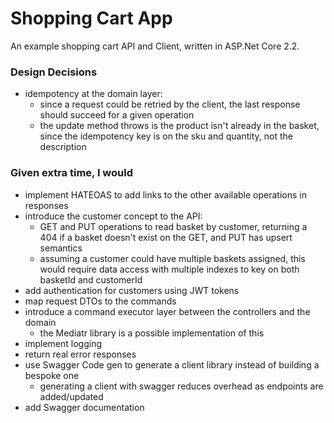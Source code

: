 # Shopping Cart App

An example shopping cart API and Client, written in ASP.Net Core 2.2.

### Design Decisions
- idempotency at the domain layer: 
  - since a request could be retried by the client, the last response should succeed for a given operation
  - the update method throws is the product isn't already in the basket, since the idempotency key is on the sku and quantity, not the description

### Given extra time, I would
- implement HATEOAS to add links to the other available operations in responses
- introduce the customer concept to the API:
  - GET and PUT operations to read basket by customer, returning a 404 if a basket doesn't exist on the GET, and PUT has upsert semantics
  - assuming a customer could have multiple baskets assigned, this would require data access with multiple indexes to key on both basketId and customerId
- add authentication for customers using JWT tokens 
- map request DTOs to the commands
- introduce a command executor layer between the controllers and the domain 
  - the Mediatr library is a possible implementation of this
- implement logging
- return real error responses
- use Swagger Code gen to generate a client library instead of building a bespoke one
  - generating a client with swagger reduces overhead as endpoints are added/updated
- add Swagger documentation
